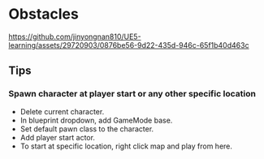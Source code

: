 # Obstacles
https://github.com/jinyongnan810/UE5-learning/assets/29720903/0876be56-9d22-435d-946c-65f1b40d463c




## Tips
### Spawn character at player start or any other specific location
- Delete current character.
- In blueprint dropdown, add GameMode base.
- Set default pawn class to the character.
- Add player start actor. 
- To start at specific location, right click map and play from here.

